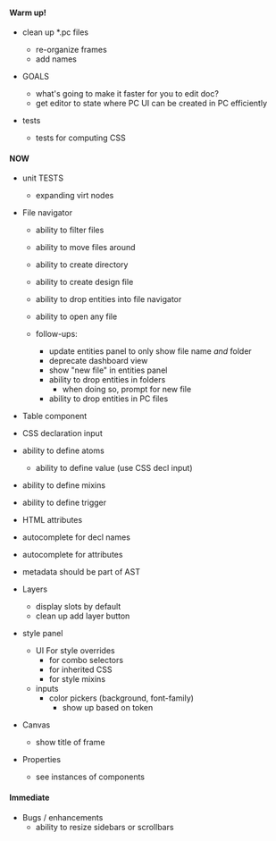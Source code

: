 #### Warm up!

- clean up \*.pc files

  - re-organize frames
  - add names

- GOALS

  - what's going to make it faster for you to edit doc?
  - get editor to state where PC UI can be created in PC efficiently

- tests
  - tests for computing CSS

#### NOW

- unit TESTS

  - expanding virt nodes

- File navigator

  - ability to filter files
  - ability to move files around
  - ability to create directory
  - ability to create design file
  - ability to drop entities into file navigator

  - ability to open any file
  - follow-ups:
    - update entities panel to only show file name _and_ folder
    - deprecate dashboard view
    - show "new file" in entities panel
    - ability to drop entities in folders
      - when doing so, prompt for new file
    - ability to drop entities in PC files

- Table component
- CSS declaration input
- ability to define atoms
  - ability to define value (use CSS decl input)
- ability to define mixins
- ability to define trigger
- HTML attributes
- autocomplete for decl names
- autocomplete for attributes
- metadata should be part of AST

- Layers

  - display slots by default
  - clean up add layer button

- style panel

  - UI For style overrides
    - for combo selectors
    - for inherited CSS
    - for style mixins
  - inputs
    - color pickers (background, font-family)
      - show up based on token

- Canvas

  - show title of frame

- Properties
  - see instances of components

#### Immediate

- Bugs / enhancements
  - ability to resize sidebars or scrollbars
